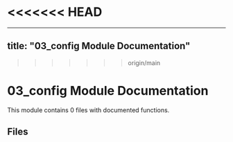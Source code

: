 <<<<<<< HEAD
=======
---
title: "03_config Module Documentation"
---

>>>>>>> origin/main
# 03_config Module Documentation

This module contains 0 files with documented functions.

## Files
